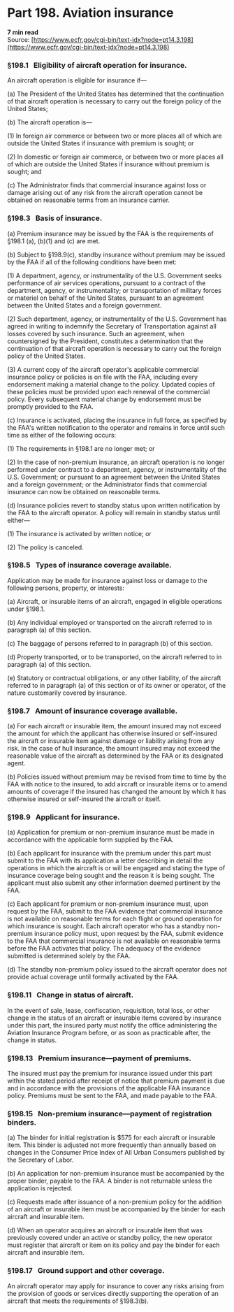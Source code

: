 # Part 198. Aviation insurance
**7 min read**  
Source: [https://www.ecfr.gov/cgi-bin/text-idx?node=pt14.3.198](https://www.ecfr.gov/cgi-bin/text-idx?node=pt14.3.198)

### §198.1   Eligibility of aircraft operation for insurance.

An aircraft operation is eligible for insurance if—

(a) The President of the United States has determined that the continuation of that aircraft operation is necessary to carry out the foreign policy of the United States;

(b) The aircraft operation is—

(1) In foreign air commerce or between two or more places all of which are outside the United States if insurance with premium is sought; or

(2) In domestic or foreign air commerce, or between two or more places all of which are outside the United States if insurance without premium is sought; and

(c) The Administrator finds that commercial insurance against loss or damage arising out of any risk from the aircraft operation cannot be obtained on reasonable terms from an insurance carrier.

### §198.3   Basis of insurance.

(a) Premium insurance may be issued by the FAA is the requirements of §198.1 (a), (b)(1) and (c) are met.

(b) Subject to §198.9(c), standby insurance without premium may be issued by the FAA if all of the following conditions have been met:

(1) A department, agency, or instrumentality of the U.S. Government seeks performance of air services operations, pursuant to a contract of the department, agency, or instrumentality; or transportation of military forces or materiel on behalf of the United States, pursuant to an agreement between the United States and a foreign government.

(2) Such department, agency, or instrumentality of the U.S. Government has agreed in writing to indemnify the Secretary of Transportation against all losses covered by such insurance. Such an agreement, when countersigned by the President, constitutes a determination that the continuation of that aircraft operation is necessary to carry out the foreign policy of the United States.

(3) A current copy of the aircraft operator's applicable commercial insurance policy or policies is on file with the FAA, including every endorsement making a material change to the policy. Updated copies of these policies must be provided upon each renewal of the commercial policy. Every subsequent material change by endorsement must be promptly provided to the FAA.

(c) Insurance is activated, placing the insurance in full force, as specified by the FAA's written notification to the operator and remains in force until such time as either of the following occurs:

(1) The requirements in §198.1 are no longer met; or

(2) In the case of non-premium insurance, an aircraft operation is no longer performed under contract to a department, agency, or instrumentality of the U.S. Government; or pursuant to an agreement between the United States and a foreign government; or the Administrator finds that commercial insurance can now be obtained on reasonable terms.

(d) Insurance policies revert to standby status upon written notification by the FAA to the aircraft operator. A policy will remain in standby status until either—

(1) The insurance is activated by written notice; or

(2) The policy is canceled.

### §198.5   Types of insurance coverage available.

Application may be made for insurance against loss or damage to the following persons, property, or interests:

(a) Aircraft, or insurable items of an aircraft, engaged in eligible operations under §198.1.

(b) Any individual employed or transported on the aircraft referred to in paragraph (a) of this section.

(c) The baggage of persons referred to in paragraph (b) of this section.

(d) Property transported, or to be transported, on the aircraft referred to in paragraph (a) of this section.

(e) Statutory or contractual obligations, or any other liability, of the aircraft referred to in paragraph (a) of this section or of its owner or operator, of the nature customarily covered by insurance.

### §198.7   Amount of insurance coverage available.

(a) For each aircraft or insurable item, the amount insured may not exceed the amount for which the applicant has otherwise insured or self-insured the aircraft or insurable item against damage or liability arising from any risk. In the case of hull insurance, the amount insured may not exceed the reasonable value of the aircraft as determined by the FAA or its designated agent.

(b) Policies issued without premium may be revised from time to time by the FAA with notice to the insured, to add aircraft or insurable items or to amend amounts of coverage if the insured has changed the amount by which it has otherwise insured or self-insured the aircraft or itself.

### §198.9   Applicant for insurance.

(a) Application for premium or non-premium insurance must be made in accordance with the applicable form supplied by the FAA.

(b) Each applicant for insurance with the premium under this part must submit to the FAA with its application a letter describing in detail the operations in which the aircraft is or will be engaged and stating the type of insurance coverage being sought and the reason it is being sought. The applicant must also submit any other information deemed pertinent by the FAA.

(c) Each applicant for premium or non-premium insurance must, upon request by the FAA, submit to the FAA evidence that commercial insurance is not available on reasonable terms for each flight or ground operation for which insurance is sought. Each aircraft operator who has a standby non-premium insurance policy must, upon request by the FAA, submit evidence to the FAA that commercial insurance is not available on reasonable terms before the FAA activates that policy. The adequacy of the evidence submitted is determined solely by the FAA.

(d) The standby non-premium policy issued to the aircraft operator does not provide actual coverage until formally activated by the FAA.

### §198.11   Change in status of aircraft.

In the event of sale, lease, confiscation, requisition, total loss, or other change in the status of an aircraft or insurable items covered by insurance under this part, the insured party must notify the office administering the Aviation Insurance Program before, or as soon as practicable after, the change in status.

### §198.13   Premium insurance—payment of premiums.

The insured must pay the premium for insurance issued under this part within the stated period after receipt of notice that premium payment is due and in accordance with the provisions of the applicable FAA insurance policy. Premiums must be sent to the FAA, and made payable to the FAA.

### §198.15   Non-premium insurance—payment of registration binders.

(a) The binder for initial registration is $575 for each aircraft or insurable item. This binder is adjusted not more frequently than annually based on changes in the Consumer Price Index of All Urban Consumers published by the Secretary of Labor.

(b) An application for non-premium insurance must be accompanied by the proper binder, payable to the FAA. A binder is not returnable unless the application is rejected.

(c) Requests made after issuance of a non-premium policy for the addition of an aircraft or insurable item must be accompanied by the binder for each aircraft and insurable item.

(d) When an operator acquires an aircraft or insurable item that was previously covered under an active or standby policy, the new operator must register that aircraft or item on its policy and pay the binder for each aircraft and insurable item.

### §198.17   Ground support and other coverage.

An aircraft operator may apply for insurance to cover any risks arising from the provision of goods or services directly supporting the operation of an aircraft that meets the requirements of §198.3(b).